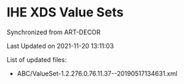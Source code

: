 # IHE XDS Value Sets

Synchronized from ART-DECOR

Last Updated on 2021-11-20 13:11:03

List of updated files:
* ABC/ValueSet-1.2.276.0.76.11.37--20190517134631.xml
